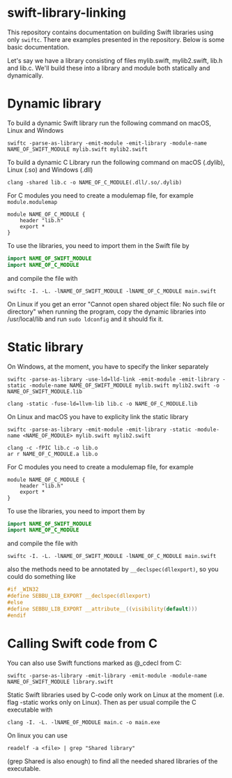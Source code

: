 # swift-library-linking
This repository contains documentation on building Swift libraries using only `swiftc`. There are examples presented in the repository. Below is some basic documentation.

Let's say we have a library consisting of files mylib.swift, mylib2.swift, lib.h and lib.c. We'll build these into a library and module both statically and dynamically.

# Dynamic library
To build a dynamic Swift library run the following command on macOS, Linux and Windows
```shell
swiftc -parse-as-library -emit-module -emit-library -module-name NAME_OF_SWIFT_MODULE mylib.swift mylib2.swift
```
To build a dynamic C Library run the following command on macOS (.dylib), Linux (.so) and Windows (.dll)
```shell
clang -shared lib.c -o NAME_OF_C_MODULE(.dll/.so/.dylib)
```
For C modules you need to create a modulemap file, for example ```module.modulemap```
```
module NAME_OF_C_MODULE {
    header "lib.h"
    export *
}
```
To use the libraries, you need to import them in the Swift file by 
```swift 
import NAME_OF_SWIFT_MODULE
import NAME_OF_C_MODULE
```
and compile the file with
```shell
swiftc -I. -L. -lNAME_OF_SWIFT_MODULE -lNAME_OF_C_MODULE main.swift
```
On Linux if you get an error "Cannot open shared object file: No such file or directory" when running the program, copy the dynamic libraries into /usr/local/lib and run `sudo ldconfig` and it should fix it.

# Static library
On Windows, at the moment, you have to specify the linker separately
```shell
swiftc -parse-as-library -use-ld=lld-link -emit-module -emit-library -static -module-name NAME_OF_SWIFT_MODULE mylib.swift mylib2.swift -o NAME_OF_SWIFT_MODULE.lib
```
```shell
clang -static -fuse-ld=llvm-lib lib.c -o NAME_OF_C_MODULE.lib
```
On Linux and macOS you have to explicity link the static library
```shell
swiftc -parse-as-library -emit-module -emit-library -static -module-name <NAME_OF_MODULE> mylib.swift mylib2.swift
```
```shell
clang -c -fPIC lib.c -o lib.o
ar r NAME_OF_C_MODULE.a lib.o
```
For C modules you need to create a modulemap file, for example 
```
module NAME_OF_C_MODULE {
    header "lib.h"
    export *
}
```

To use the libraries, you need to import them by 
```swift
import NAME_OF_SWIFT_MODULE
import NAME_OF_C_MODULE
```
and compile the file with
```shell
swiftc -I. -L. -lNAME_OF_SWIFT_MODULE -lNAME_OF_C_MODULE main.swift
```
also the methods need to be annotated by `__declspec(dllexport)`, so you could do something like
```c
#if _WIN32
#define SEBBU_LIB_EXPORT __declspec(dllexport)
#else
#define SEBBU_LIB_EXPORT __attribute__((visibility(default)))
#endif
```

# Calling Swift code from C
You can also use Swift functions marked as @_cdecl from C:
```shell
swiftc -parse-as-library -emit-library -emit-module -module-name NAME_OF_SWIFT_MODULE library.swift
```
Static Swift libraries used by C-code only work on Linux at the moment (i.e. flag -static works only on Linux). Then as per usual compile the C executable with
```shell
clang -I. -L. -lNAME_OF_MODULE main.c -o main.exe
```
On linux you can use 
```shell
readelf -a <file> | grep "Shared library"
```
(grep Shared is also enough) to find all the needed shared libraries of the executable.
